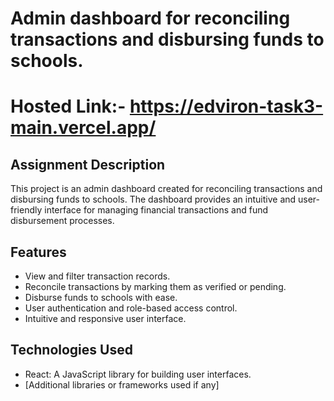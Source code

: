 # Admin dashboard for reconciling transactions and disbursing funds to schools.

# Hosted Link:- https://edviron-task3-main.vercel.app/

## Assignment Description

This project is an admin dashboard created for reconciling transactions and disbursing funds to schools. The dashboard provides an intuitive and user-friendly interface for managing financial transactions and fund disbursement processes.

## Features

- View and filter transaction records.
- Reconcile transactions by marking them as verified or pending.
- Disburse funds to schools with ease.
- User authentication and role-based access control.
- Intuitive and responsive user interface.

## Technologies Used

- React: A JavaScript library for building user interfaces.
- [Additional libraries or frameworks used if any]


  
